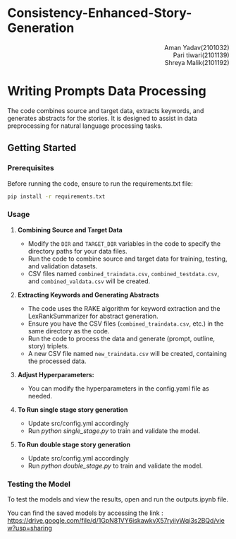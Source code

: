 # Consistency-Enhanced-Story-Generation

<div dir ='rtl'>
Aman Yadav(2101032)
</div dir='ltr'>
<div dir ='rtl'>
Pari tiwari(2101139)
</div dir='ltr'>
<div dir ='rtl'>
Shreya Malik(2101192)
</div dir='ltr'>


# Writing Prompts Data Processing

The code combines source and target data, extracts keywords, and generates abstracts for the stories. It is designed to assist in data preprocessing for natural language processing tasks.

## Getting Started

### Prerequisites

Before running the code, ensure to run the requirements.txt file:

```bash
pip install -r requirements.txt
```

### Usage

1. **Combining Source and Target Data**

   - Modify the `DIR` and `TARGET_DIR` variables in the code to specify the directory paths for your data files.
   - Run the code to combine source and target data for training, testing, and validation datasets.
   - CSV files named `combined_traindata.csv`, `combined_testdata.csv`, and `combined_valdata.csv` will be created.

2. **Extracting Keywords and Generating Abstracts**

   - The code uses the RAKE algorithm for keyword extraction and the LexRankSummarizer for abstract generation.
   - Ensure you have the CSV files (`combined_traindata.csv`, etc.) in the same directory as the code.
   - Run the code to process the data and generate (prompt, outline, story) triplets.
   - A new CSV file named `new_traindata.csv` will be created, containing the processed data.

3. **Adjust Hyperparameters:**
   - You can modify the hyperparameters in the config.yaml file as needed.
    
4. **To Run single stage story generation**
   - Update src/config.yml accordingly
   - Run *python single_stage.py* to train and validate the model.
   
5. **To Run double stage story generation**
   - Update src/config.yml accordingly
   - Run *python double_stage.py* to train and validate the model.

### Testing the Model

To test the models and view the results, open and run the outputs.ipynb file.

You can find the saved models by accessing the link : https://drive.google.com/file/d/1GpN81VY6iskawkvX57ryiiyWqi3s2BQd/view?usp=sharing
   

